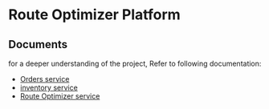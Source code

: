 # Route Optimizer Platform

## Documents

for a deeper understanding of the project, Refer to following documentation:

- [Orders service](docs/orders_service.md)
- [inventory service](docs/inventory_service.md)
- [Route Optimizer service](docs/route_optimizer.md)